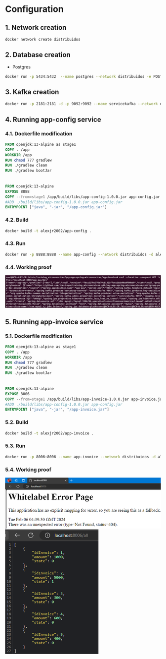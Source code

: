 # Configuration
## 1. Network creation
```bash
docker network create distribuidos
```
## 2. Database creation
- Postgres
```bash
docker run -p 5434:5432  --name postgres --network distribuidos -e POSTGRES_PASSWORD=postgres -e  POSTGRES_DB=db_invoice -d postgres:12-alpine
```
## 3. Kafka creation
```bash
docker run -p 2181:2181 -d -p 9092:9092 --name servicekafka --network distribuidos -e ADVERTISED_HOST=servicekafka -e NUM_PARTITIONS=3 johnnypark/kafka-zookeeper
```
## 4. Running app-config service
### 4.1. Dockerfile modification
```Dockerfile
FROM openjdk:13-alpine as stage1
COPY . /app
WORKDIR /app
RUN chmod 777 gradlew
RUN ./gradlew clean
RUN ./gradlew bootJar


FROM openjdk:13-alpine
EXPOSE 8888
COPY --from=stage1 /app/build/libs/app-config-1.0.0.jar app-config.jar
#ADD ./build/libs/app-config-1.0.0.jar app-config.jar
ENTRYPOINT ["java", "-jar", "/app-config.jar"]
```
### 4.2. Build
```bash
docker build -t alexjr2002/app-config .
```
### 4.3. Run
```bash
docker run -p 8888:8888 --name app-config --network distribuidos -d alexjr2002/app-config
```
### 4.4. Working proof
![alt text](app-config-proof.png)
## 5. Running app-invoice service
### 5.1. Dockerfile modification
```Dockerfile
FROM openjdk:13-alpine as stage1
COPY . /app
WORKDIR /app
RUN chmod 777 gradlew
RUN ./gradlew clean
RUN ./gradlew bootJar


FROM openjdk:13-alpine
EXPOSE 8006
COPY --from=stage1 /app/build/libs/app-invoice-1.0.0.jar app-invoice.jar
#ADD ./build/libs/app-config-1.0.0.jar app-config.jar
ENTRYPOINT ["java", "-jar", "/app-invoice.jar"]
```
### 5.2. Build
```bash
docker build -t alexjr2002/app-invoice .
```
### 5.3. Run
```bash
docker run -p 8006:8006 --name app-invoice --network distribuidos -d alexjr2002/app-invoice
```
### 5.4. Working proof
![alt text](app-invoice-proof.png)
![alt text](app-invoice-data.png)